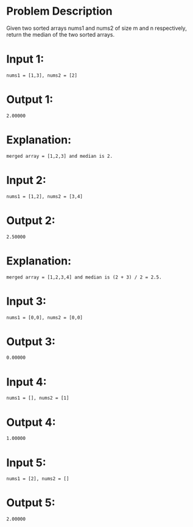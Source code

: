# Problem Description

Given two sorted arrays nums1 and nums2 of size m and n respectively, return the median of the two sorted arrays.

# Input 1: 
    nums1 = [1,3], nums2 = [2]
# Output 1: 
    2.00000
# Explanation: 
    merged array = [1,2,3] and median is 2.

# Input 2: 
    nums1 = [1,2], nums2 = [3,4]
# Output 2: 
    2.50000
# Explanation: 
    merged array = [1,2,3,4] and median is (2 + 3) / 2 = 2.5.

# Input 3: 
    nums1 = [0,0], nums2 = [0,0]
# Output 3: 
    0.00000

# Input 4: 
    nums1 = [], nums2 = [1]
# Output 4: 
    1.00000

# Input 5: 
    nums1 = [2], nums2 = []
# Output 5: 
    2.00000

